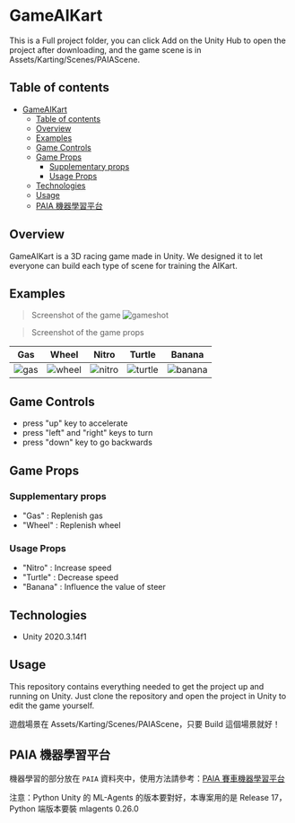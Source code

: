 # GameAIKart
This is a Full project folder, you can click Add on the Unity Hub to open the project after downloading, and the game scene is in Assets/Karting/Scenes/PAIAScene.

## Table of contents
- [GameAIKart](#gameaikart)
  - [Table of contents](#table-of-contents)
  - [Overview](#overview)
  - [Examples](#examples)
  - [Game Controls](#game-controls)
  - [Game Props](#game-props)
    - [Supplementary props](#supplementary-props)
    - [Usage Props](#usage-props)
  - [Technologies](#technologies)
  - [Usage](#usage)
  - [PAIA 機器學習平台](#paia-機器學習平台)

## Overview
GameAIKart is a 3D racing game made in Unity. We designed it to let everyone can build each type of scene for training the AIKart.

## Examples

> Screenshot of the game
![gameshot](https://user-images.githubusercontent.com/24825631/134624419-dc6c39ba-17d3-4cc8-bce6-ef6a466e54d4.jpg)

> Screenshot of the game props

| Gas | Wheel | Nitro | Turtle | Banana |
|---|---|---|---|---|
| ![gas](https://user-images.githubusercontent.com/24825631/134625410-1458320f-49a2-44ac-9607-798d2a12f5ba.JPG) | ![wheel](https://user-images.githubusercontent.com/24825631/134625437-8472b5d1-fd00-45f1-a380-8ff18740d88d.JPG) | ![nitro](https://user-images.githubusercontent.com/24825631/134625458-288cac5a-4d49-433c-b81f-6d96e25a8dd4.JPG) | ![turtle](https://user-images.githubusercontent.com/24825631/134625493-76c6a6d2-4c6c-4962-9774-becfd7b6b838.JPG) | ![banana](https://user-images.githubusercontent.com/24825631/134625511-217e310f-31d0-4a7f-9d4d-7624d1d87137.JPG) |

## Game Controls
* press "up" key to accelerate
* press "left" and "right" keys to turn
* press "down" key to go backwards

## Game Props
### Supplementary props 
* "Gas" : Replenish gas
* "Wheel" : Replenish wheel

### Usage Props
* "Nitro" : Increase speed
* "Turtle" : Decrease speed
* "Banana" : Influence the value of steer

## Technologies
* Unity 2020.3.14f1

## Usage
This repository contains everything needed to get the project up and running on Unity. Just clone the repository and open the project in Unity to edit the game yourself.

遊戲場景在 Assets/Karting/Scenes/PAIAScene，只要 Build 這個場景就好！

## PAIA 機器學習平台
機器學習的部分放在 `PAIA` 資料夾中，使用方法請參考：[PAIA 賽車機器學習平台](PAIA)

注意：Python Unity 的 ML-Agents 的版本要對好，本專案用的是 Release 17，Python 端版本要裝 mlagents 0.26.0